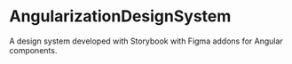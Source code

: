 # AngularizationDesignSystem
A design system developed with Storybook with Figma addons for Angular components.
